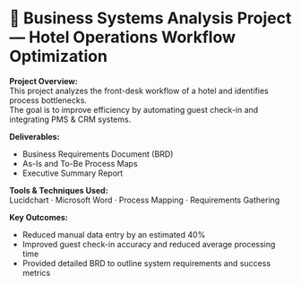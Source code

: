 # 🧩 Business Systems Analysis Project — Hotel Operations Workflow Optimization

**Project Overview:**  
This project analyzes the front-desk workflow of a hotel and identifies process bottlenecks.  
The goal is to improve efficiency by automating guest check-in and integrating PMS & CRM systems.

**Deliverables:**  
- Business Requirements Document (BRD)
- As-Is and To-Be Process Maps
- Executive Summary Report

**Tools & Techniques Used:**  
Lucidchart · Microsoft Word · Process Mapping · Requirements Gathering

**Key Outcomes:**  
- Reduced manual data entry by an estimated 40%  
- Improved guest check-in accuracy and reduced average processing time  
- Provided detailed BRD to outline system requirements and success metrics
 
